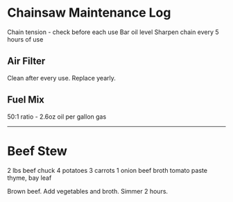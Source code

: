 # Chainsaw Maintenance Log

Chain tension - check before each use
Bar oil level
Sharpen chain every 5 hours of use

## Air Filter
Clean after every use. Replace yearly.

## Fuel Mix
50:1 ratio - 2.6oz oil per gallon gas

---

# Beef Stew

2 lbs beef chuck
4 potatoes
3 carrots
1 onion
beef broth
tomato paste
thyme, bay leaf

Brown beef. Add vegetables and broth. Simmer 2 hours.